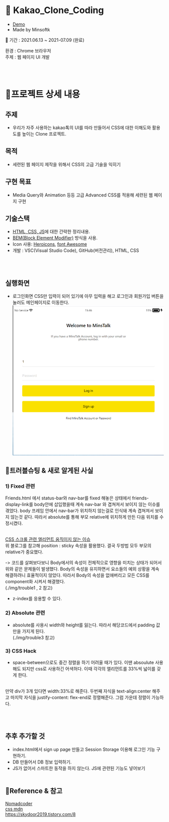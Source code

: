 

# 🥊 Kakao_Clone_Coding

* [Demo](https://minsoftk.github.io/kakao_project/)
* Made by Minsoftk

📆 기간 : 2021.06.13 ~ 2021-07.09 (완료)

환경 : Chrome 브라우저  
주제 : 웹 페이지 UI 개발

<br/>
<br/>

# 📑프로젝트 상세 내용

## 주제

- 우리가 자주 사용하는 kakao톡의 UI를 따라 만들어서 CSS에 대한 이해도와 활용도를 높이는 Clone 프로젝트.
  <br/>

## 목적

- 세련된 웹 페이지 제작을 위해서 CSS의 고급 기술을 익히기
  <br/>

## 구현 목표

- Media Query와 Animation 등등 고급 Advanced CSS를 적용해 세련된 웹 페이지 구현
  <br/>

## 기술스택

- [HTML, CSS, JS](https://github.com/MinsoftK/TIL/tree/master/HTML-CSS-JS)에 대한 간략한 정리내용.
- [BEM(Block Element Modifier)](https://velog.io/@ylem76/BEM) 방식을 사용.
- Icon 사용: [Heroicons](https://heroicons.dev/), [font Awesome](https://fontawesome.com/)
- 개발 : VSC(Visual Studio Code), GitHub(버전관리), HTML, CSS

<br/>
<br/>

## 실행화면

- 로그인화면
  CSS만 입력이 되어 있기에 아무 입력을 해고 로그인과 회원가입 버튼을 눌러도 메인페이지로 이동한다.
  ![](https://github.com/MinsoftK/kakao_project/blob/master/img/main.png?raw=true)

## 🔔트러블슈팅 & 새로 알게된 사실

### 1) Fixed 관련

Friends.html 에서 status-bar와 nav-bar를 fixed 해놓은 상태에서 friends-display-link를 body안에 삽입했을때 계속 nav-bar 와 겹쳐져서 보이지 않는 이슈를 겪었다. body 프레임 안에서 nav-bar가 위치하지 않는걸로 인식돼 계속 겹쳐져서 보이지 않는것 같다. 따라서 absolute를 통해 부모 relative에 위치하게 만든 다음 위치를 수정시켰다.  
<br/>

[CSS 스크롤 관련 엘리먼트 움직이지 않는 이슈](https://www.notion.so/minsoftk/39b928dcefd84677992333ed08379a42#dddc90c8e1144638a3811e0d099c1dd6)  
위 블로그를 참고해 position : sticky 속성을 활용했다. 결국 두방법 모두 부모의 relative가 중요했다.

-> 코드를 살펴보다보니 Body에서의 속성이 전체적으로 영향을 미치는 상태가 되어서 위와 같은 문제들이 발생했다. Body의 속성을 유지하면서 요소들의 예외 상황을 계속 해결하려니 효율적이지 않았다. 따라서 Body의 속성을 없애버리고 모든 CSS를 component화 시켜서 해결했다.  
(./img/trouble1 , 2 참고)

- z-index를 응용할 수 있다.

### 2) Absolute 관련

- absolute를 사용시 width와 height를 잃는다. 따라서 해당코드에서 padding 값만을 가지게 된다.  
  (./img/trouble3 참고)

### 3) CSS Hack

- space-between으로도 중간 정렬을 하기 어려울 때가 있다. 이땐 absoulute 사용해도 되지만 css로 사용하긴 어색허다. 이때 각각의 엘리먼트를 33%씩 넓이를 갖게 한다.  
  <br/>

만약 div가 3개 있다면 width:33%로 해준다.
두번째 자식을 text-align:center 해주고
마지막 자식을 justify-content: flex-end로 정렬해준다.
그럼 가운데 정렬이 가능하다.

<br/>
<br/>

## 추후 추가할 것

- index.html에서 sign up page 만들고 Session Storage 이용해 로그인 기능 구현하기.
- DB 만들어서 DB 정보 입력하기.
- JS가 없어서 스마트한 동작을 하지 않는다. JS에 관련된 기능도 넣어보기
  <br/>
  <br/>


## 📕Reference & 참고

[Nomadcoder](https://nomadcoders.co/)  
[css mdn](https://developer.mozilla.org/ko/docs/Web/CSS/Reference)  
https://skydoor2019.tistory.com/8


